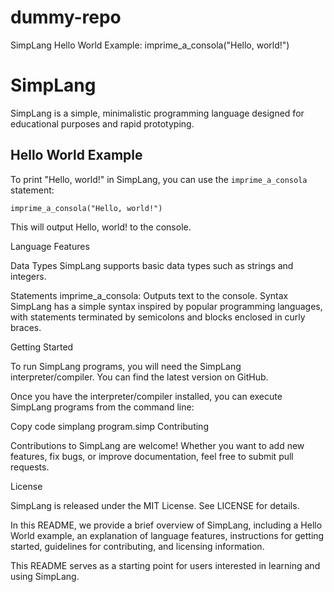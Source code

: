 # dummy-repo
SimpLang Hello World Example:
imprime_a_consola("Hello, world!")

# SimpLang

SimpLang is a simple, minimalistic programming language designed for educational purposes and rapid prototyping.

## Hello World Example

To print "Hello, world!" in SimpLang, you can use the `imprime_a_consola` statement:

```simp
imprime_a_consola("Hello, world!")
```
This will output Hello, world! to the console.

Language Features

Data Types
SimpLang supports basic data types such as strings and integers.

Statements
imprime_a_consola: Outputs text to the console.
Syntax
SimpLang has a simple syntax inspired by popular programming languages, with statements terminated by semicolons and blocks enclosed in curly braces.

Getting Started

To run SimpLang programs, you will need the SimpLang interpreter/compiler. You can find the latest version on GitHub.

Once you have the interpreter/compiler installed, you can execute SimpLang programs from the command line:

Copy code
simplang program.simp
Contributing

Contributions to SimpLang are welcome! Whether you want to add new features, fix bugs, or improve documentation, 
feel free to submit pull requests.

License

SimpLang is released under the MIT License. See LICENSE for details.

In this README, we provide a brief overview of SimpLang, including a Hello World example, an explanation of 
language features, instructions for getting started, guidelines for contributing, and licensing information.

This README serves as a starting point for users interested in learning and using SimpLang.
